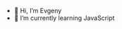 - 👋 Hi, I’m Evgeny
- 🌱 I’m currently learning JavaScript

<!---
beaJeniuS/beaJeniuS is a ✨ special ✨ repository because its `README.md` (this file) appears on your GitHub profile.
You can click the Preview link to take a look at your changes.
--->
